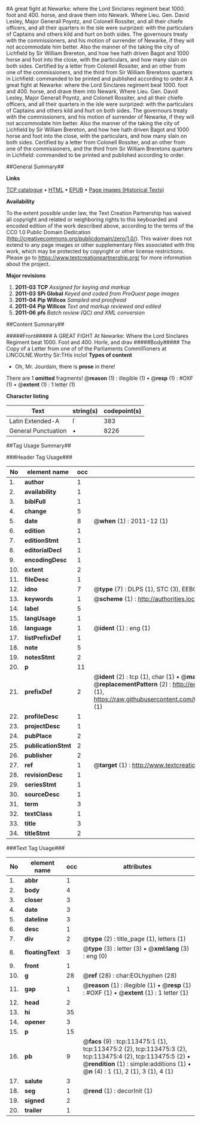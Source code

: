 #A great fight at Newarke: where the Lord Sinclares regiment beat 1000. foot and 400. horse, and drave them into Newark. Where Lieu. Gen. David Lesley, Major Generall Poyntz, and Colonell Rossiter, and all their chiefe officers, and all their quarters in the isle were surprized: with the particulars of Captains and others kild and hurt on both sides. The governours treaty with the commissioners, and his motion of surrender of Newarke, if they will not accommodate him better. Also the manner of the taking the city of Lichfield by Sir William Brereton, and how hee hath driven Bagot and 1000 horse and foot into the close, with the particulars, and how many slain on both sides. Certified by a letter from Colonell Rossiter, and an other from one of the commissioners, and the third from Sir William Breretons quarters in Lichfield: commanded to be printed and published according to order.#
A great fight at Newarke: where the Lord Sinclares regiment beat 1000. foot and 400. horse, and drave them into Newark. Where Lieu. Gen. David Lesley, Major Generall Poyntz, and Colonell Rossiter, and all their chiefe officers, and all their quarters in the isle were surprized: with the particulars of Captains and others kild and hurt on both sides. The governours treaty with the commissioners, and his motion of surrender of Newarke, if they will not accommodate him better. Also the manner of the taking the city of Lichfield by Sir William Brereton, and how hee hath driven Bagot and 1000 horse and foot into the close, with the particulars, and how many slain on both sides. Certified by a letter from Colonell Rossiter, and an other from one of the commissioners, and the third from Sir William Breretons quarters in Lichfield: commanded to be printed and published according to order.

##General Summary##

**Links**

[TCP catalogue](http://www.ota.ox.ac.uk/tcp/)  • 
[HTML](http://tei.it.ox.ac.uk/tcp/Texts-HTML/free/A85/A85592.html)  • 
[EPUB](http://tei.it.ox.ac.uk/tcp/Texts-EPUB/free/A85/A85592.epub) • 
[Page images (Historical Texts)](https://historicaltexts.jisc.ac.uk/eebo-99861342e)

**Availability**

To the extent possible under law, the Text Creation Partnership has waived all copyright and related or neighboring rights to this keyboarded and encoded edition of the work described above, according to the terms of the CC0 1.0 Public Domain Dedication (http://creativecommons.org/publicdomain/zero/1.0/). This waiver does not extend to any page images or other supplementary files associated with this work, which may be protected by copyright or other license restrictions. Please go to https://www.textcreationpartnership.org/ for more information about the project.

**Major revisions**

1. __2011-03__ __TCP__ *Assigned for keying and markup*
1. __2011-03__ __SPi Global__ *Keyed and coded from ProQuest page images*
1. __2011-04__ __Pip Willcox__ *Sampled and proofread*
1. __2011-04__ __Pip Willcox__ *Text and markup reviewed and edited*
1. __2011-06__ __pfs__ *Batch review (QC) and XML conversion*

##Content Summary##

#####Front#####
A GREAT FIGHT At Newarke: Where the Lord Sinclares Regiment beat 1000. Foot and 400.
Horſe, and drav
#####Body#####
The Copy of a Letter from one of of the Parliaments Commiſſioners at
LINCOLNE.Worthy Sir:THis incloſ
**Types of content**

  * Oh, Mr. Jourdain, there is **prose** in there!

There are 1 **omitted** fragments! 
 @__reason__ (1) : illegible (1)  •  @__resp__ (1) : #OXF (1)  •  @__extent__ (1) : 1 letter (1)

**Character listing**


|Text|string(s)|codepoint(s)|
|---|---|---|
|Latin Extended-A|ſ|383|
|General Punctuation|•|8226|

##Tag Usage Summary##

###Header Tag Usage###

|No|element name|occ|attributes|
|---|---|---|---|
|1.|__author__|1||
|2.|__availability__|1||
|3.|__biblFull__|1||
|4.|__change__|5||
|5.|__date__|8| @__when__ (1) : 2011-12 (1)|
|6.|__edition__|1||
|7.|__editionStmt__|1||
|8.|__editorialDecl__|1||
|9.|__encodingDesc__|1||
|10.|__extent__|2||
|11.|__fileDesc__|1||
|12.|__idno__|7| @__type__ (7) : DLPS (1), STC (3), EEBO-CITATION (1), PROQUEST (1), VID (1)|
|13.|__keywords__|1| @__scheme__ (1) : http://authorities.loc.gov/ (1)|
|14.|__label__|5||
|15.|__langUsage__|1||
|16.|__language__|1| @__ident__ (1) : eng (1)|
|17.|__listPrefixDef__|1||
|18.|__note__|5||
|19.|__notesStmt__|2||
|20.|__p__|11||
|21.|__prefixDef__|2| @__ident__ (2) : tcp (1), char (1)  •  @__matchPattern__ (2) : ([0-9\-]+):([0-9IVX]+) (1), (.+) (1)  •  @__replacementPattern__ (2) : http://eebo.chadwyck.com/downloadtiff?vid=$1&page=$2 (1), https://raw.githubusercontent.com/textcreationpartnership/Texts/master/tcpchars.xml#$1 (1)|
|22.|__profileDesc__|1||
|23.|__projectDesc__|1||
|24.|__pubPlace__|2||
|25.|__publicationStmt__|2||
|26.|__publisher__|2||
|27.|__ref__|1| @__target__ (1) : http://www.textcreationpartnership.org/docs/. (1)|
|28.|__revisionDesc__|1||
|29.|__seriesStmt__|1||
|30.|__sourceDesc__|1||
|31.|__term__|3||
|32.|__textClass__|1||
|33.|__title__|3||
|34.|__titleStmt__|2||


###Text Tag Usage###

|No|element name|occ|attributes|
|---|---|---|---|
|1.|__abbr__|1||
|2.|__body__|4||
|3.|__closer__|3||
|4.|__date__|3||
|5.|__dateline__|3||
|6.|__desc__|1||
|7.|__div__|2| @__type__ (2) : title_page (1), letters (1)|
|8.|__floatingText__|3| @__type__ (3) : letter (3)  •  @__xml:lang__ (3) : eng (0)|
|9.|__front__|1||
|10.|__g__|28| @__ref__ (28) : char:EOLhyphen (28)|
|11.|__gap__|1| @__reason__ (1) : illegible (1)  •  @__resp__ (1) : #OXF (1)  •  @__extent__ (1) : 1 letter (1)|
|12.|__head__|2||
|13.|__hi__|35||
|14.|__opener__|3||
|15.|__p__|15||
|16.|__pb__|9| @__facs__ (9) : tcp:113475:1 (1), tcp:113475:2 (2), tcp:113475:3 (2), tcp:113475:4 (2), tcp:113475:5 (2)  •  @__rendition__ (1) : simple:additions (1)  •  @__n__ (4) : 1 (1), 2 (1), 3 (1), 4 (1)|
|17.|__salute__|3||
|18.|__seg__|1| @__rend__ (1) : decorInit (1)|
|19.|__signed__|2||
|20.|__trailer__|1||
